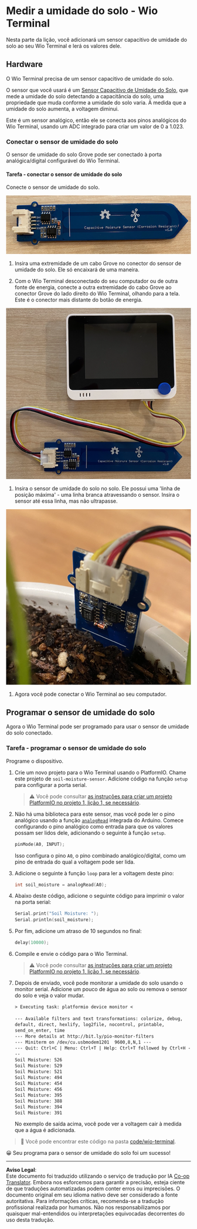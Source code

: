 <!--
CO_OP_TRANSLATOR_METADATA:
{
  "original_hash": "0d55caa8c23d73635b7559102cd17b8a",
  "translation_date": "2025-08-28T03:57:11+00:00",
  "source_file": "2-farm/lessons/2-detect-soil-moisture/wio-terminal-soil-moisture.md",
  "language_code": "br"
}
-->
# Medir a umidade do solo - Wio Terminal

Nesta parte da lição, você adicionará um sensor capacitivo de umidade do solo ao seu Wio Terminal e lerá os valores dele.

## Hardware

O Wio Terminal precisa de um sensor capacitivo de umidade do solo.

O sensor que você usará é um [Sensor Capacitivo de Umidade do Solo](https://www.seeedstudio.com/Grove-Capacitive-Moisture-Sensor-Corrosion-Resistant.html), que mede a umidade do solo detectando a capacitância do solo, uma propriedade que muda conforme a umidade do solo varia. À medida que a umidade do solo aumenta, a voltagem diminui.

Este é um sensor analógico, então ele se conecta aos pinos analógicos do Wio Terminal, usando um ADC integrado para criar um valor de 0 a 1.023.

### Conectar o sensor de umidade do solo

O sensor de umidade do solo Grove pode ser conectado à porta analógica/digital configurável do Wio Terminal.

#### Tarefa - conectar o sensor de umidade do solo

Conecte o sensor de umidade do solo.

![Um sensor de umidade do solo Grove](../../../../../translated_images/grove-capacitive-soil-moisture-sensor.e7f0776cce30e78be5cc5a07839385fd6718857f31b5bf5ad3d0c73c83b2f0ef.br.png)

1. Insira uma extremidade de um cabo Grove no conector do sensor de umidade do solo. Ele só encaixará de uma maneira.

1. Com o Wio Terminal desconectado do seu computador ou de outra fonte de energia, conecte a outra extremidade do cabo Grove ao conector Grove do lado direito do Wio Terminal, olhando para a tela. Este é o conector mais distante do botão de energia.

![O sensor de umidade do solo Grove conectado ao conector do lado direito](../../../../../translated_images/wio-soil-moisture-sensor.46919b61c3f6cb7497662251b29038ee0e57a4c8b9d071feb996c3b0d7f65aaf.br.png)

1. Insira o sensor de umidade do solo no solo. Ele possui uma 'linha de posição máxima' - uma linha branca atravessando o sensor. Insira o sensor até essa linha, mas não ultrapasse.

![O sensor de umidade do solo Grove no solo](../../../../../translated_images/soil-moisture-sensor-in-soil.bfad91002bda5e960f8c51ee64b02ee59b32c8c717e3515a2c945f33e614e403.br.png)

1. Agora você pode conectar o Wio Terminal ao seu computador.

## Programar o sensor de umidade do solo

Agora o Wio Terminal pode ser programado para usar o sensor de umidade do solo conectado.

### Tarefa - programar o sensor de umidade do solo

Programe o dispositivo.

1. Crie um novo projeto para o Wio Terminal usando o PlatformIO. Chame este projeto de `soil-moisture-sensor`. Adicione código na função `setup` para configurar a porta serial.

    > ⚠️ Você pode consultar [as instruções para criar um projeto PlatformIO no projeto 1, lição 1, se necessário](../../../1-getting-started/lessons/1-introduction-to-iot/wio-terminal.md#create-a-platformio-project).

1. Não há uma biblioteca para este sensor, mas você pode ler o pino analógico usando a função [`analogRead`](https://www.arduino.cc/reference/en/language/functions/analog-io/analogread/) integrada do Arduino. Comece configurando o pino analógico como entrada para que os valores possam ser lidos dele, adicionando o seguinte à função `setup`.

    ```cpp
    pinMode(A0, INPUT);
    ```

    Isso configura o pino `A0`, o pino combinado analógico/digital, como um pino de entrada do qual a voltagem pode ser lida.

1. Adicione o seguinte à função `loop` para ler a voltagem deste pino:

    ```cpp
    int soil_moisture = analogRead(A0);
    ```

1. Abaixo deste código, adicione o seguinte código para imprimir o valor na porta serial:

    ```cpp
    Serial.print("Soil Moisture: ");
    Serial.println(soil_moisture);
    ```

1. Por fim, adicione um atraso de 10 segundos no final:

    ```cpp
    delay(10000);
    ```

1. Compile e envie o código para o Wio Terminal.

    > ⚠️ Você pode consultar [as instruções para criar um projeto PlatformIO no projeto 1, lição 1, se necessário](../../../1-getting-started/lessons/1-introduction-to-iot/wio-terminal.md#write-the-hello-world-app).

1. Depois de enviado, você pode monitorar a umidade do solo usando o monitor serial. Adicione um pouco de água ao solo ou remova o sensor do solo e veja o valor mudar.

    ```output
    > Executing task: platformio device monitor <
    
    --- Available filters and text transformations: colorize, debug, default, direct, hexlify, log2file, nocontrol, printable, send_on_enter, time
    --- More details at http://bit.ly/pio-monitor-filters
    --- Miniterm on /dev/cu.usbmodem1201  9600,8,N,1 ---
    --- Quit: Ctrl+C | Menu: Ctrl+T | Help: Ctrl+T followed by Ctrl+H ---
    Soil Moisture: 526
    Soil Moisture: 529
    Soil Moisture: 521
    Soil Moisture: 494
    Soil Moisture: 454
    Soil Moisture: 456
    Soil Moisture: 395
    Soil Moisture: 388
    Soil Moisture: 394
    Soil Moisture: 391
    ```

    No exemplo de saída acima, você pode ver a voltagem cair à medida que a água é adicionada.

> 💁 Você pode encontrar este código na pasta [code/wio-terminal](../../../../../2-farm/lessons/2-detect-soil-moisture/code/wio-terminal).

😀 Seu programa para o sensor de umidade do solo foi um sucesso!

---

**Aviso Legal**:  
Este documento foi traduzido utilizando o serviço de tradução por IA [Co-op Translator](https://github.com/Azure/co-op-translator). Embora nos esforcemos para garantir a precisão, esteja ciente de que traduções automatizadas podem conter erros ou imprecisões. O documento original em seu idioma nativo deve ser considerado a fonte autoritativa. Para informações críticas, recomenda-se a tradução profissional realizada por humanos. Não nos responsabilizamos por quaisquer mal-entendidos ou interpretações equivocadas decorrentes do uso desta tradução.